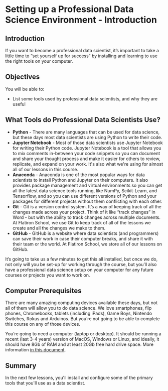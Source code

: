 # Setting up a Professional Data Science Environment - Introduction

## Introduction

If you want to become a professional data scientist, it’s important to take a little time to “set yourself up for success” by installing and learning to use the right tools on your computer. 

## Objectives

You will be able to:

 - List some tools used by professional data scientists, and why they are useful

## What Tools do Professional Data Scientists Use?

- **Python** - There are many languages that can be used for data science, but these days most data scientists are using Python to write their code.
- **Jupyter Notebook** - Most of those data scientists use Jupyter Notebook for writing their Python code. Jupyter Notebook is a tool that allows you to mix comments in-between your code snippets so you can document and share your thought process and make it easier for others to review, replicate, and expand on your work. It's also what we're using for almost all of our lessons in this course.
- **Anaconda** - Anaconda is one of the most popular ways for data scientists to install Python and Jupyter on their computers. It also provides package management and virtual environments so you can get all the latest data science tools running, like NumPy, Scikit-Learn, and Tensorflow, and so you can use different versions of Python and your packages for different projects without them conflicting with each other.
- **Git** - Git is a version control system. It’s a way of keeping track of all the changes made across your project. Think of it like “track changes” in Word - but with the ability to track changes across multiple documents. At Flatiron School, we use Git to keep track of all of the lessons we create and all the changes we make to them.
- **GitHub** - GitHub is a website where data scientists (and programmers) can save their work in case their computer breaks, and share it with their team or the world. At Flatiron School, we store all of our lessons on GitHub.

It’s going to take us a few minutes to get this all installed, but once we do, not only will you be set-up for working through the course, but you’ll also have a professional data science setup on your computer for any future courses or projects you want to work on.

## Computer Prerequisites

There are many amazing computing devices available these days, but not all of them will allow you to do data science. We love smartphones, flip phones, Chromebooks, tablets (including iPads), Game Boys, Nintendo Switches, Rokus and Arduinos. But you’re not going to be able to complete this course on any of those devices.

You’re going to need a computer (laptop or desktop). It should be running a recent (last 3-4 years) version of MacOS, Windows or Linux, and ideally, it should have 8Gb of RAM and at least 20Gb free hard drive space. More information <a href="https://learning.flatironschool.com/courses/153/files/32789/download?wrap=1" target="_blank">in this document</a>.

## Summary

In the next few lessons, you'll install and configure some of the primary tools that you'll use as a data scientist.
